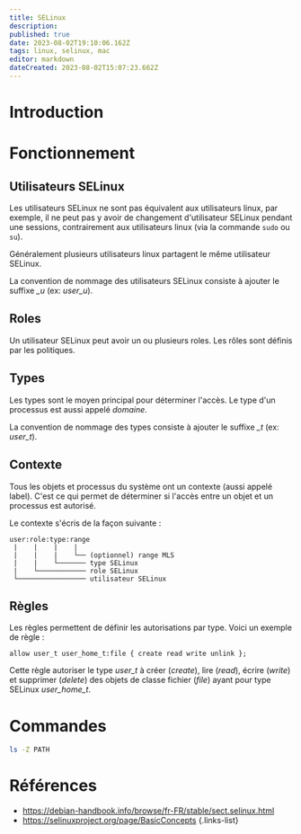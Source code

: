 ```yaml
---
title: SELinux
description: 
published: true
date: 2023-08-02T19:10:06.162Z
tags: linux, selinux, mac
editor: markdown
dateCreated: 2023-08-02T15:07:23.662Z
---
```


# Introduction

# Fonctionnement
## Utilisateurs SELinux
Les utilisateurs SELinux ne sont pas équivalent aux utilisateurs linux, par exemple, il ne peut pas y avoir de changement d'utilisateur SELinux pendant une sessions, contrairement aux utilisateurs linux (via la commande `sudo` ou `su`).

Généralement plusieurs utilisateurs linux partagent le même utilisateur SELinux.

La convention de nommage des utilisateurs SELinux consiste à ajouter le suffixe *_u* (ex: *user_u*).

## Roles
Un utilisateur SELinux peut avoir un ou plusieurs roles. Les rôles sont définis par les politiques.

## Types
Les types sont le moyen principal pour déterminer l'accès. Le type d'un processus est aussi appelé *domaine*.

La convention de nommage des types consiste à ajouter le suffixe *_t* (ex: *user_t*).

## Contexte
Tous les objets et processus du système ont un contexte (aussi appelé label). C'est ce qui permet de déterminer si l'accès entre un objet et un processus est autorisé.

Le contexte s'écris de la façon suivante :
```
user:role:type:range
 |    |    |    |
 |    |    |    └── (optionnel) range MLS
 |    |    └─────── type SELinux
 |    └──────────── role SELinux
 └───────────────── utilisateur SELinux
```

## Règles
Les règles permettent de définir les autorisations par type. Voici un exemple de règle :
```
allow user_t user_home_t:file { create read write unlink };
```
Cette règle autoriser le type *user_t* à créer (*create*), lire (*read*), écrire (*write*) et supprimer (*delete*) des objets de classe fichier (*file*) ayant pour type SELinux *user_home_t*. 

# Commandes

```bash
ls -Z PATH
```

# Références
- https://debian-handbook.info/browse/fr-FR/stable/sect.selinux.html
- https://selinuxproject.org/page/BasicConcepts
{.links-list}